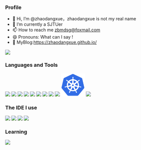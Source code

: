 ### Profile
- 👋 Hi, I’m @zhaodangxue，zhaodangxue is not my real name
- 🌱 I’m currently a SJTUer 
- 📫 How to reach me zbmdsg@foxmail.com
- 😄 Pronouns: What can I say !
- 👀 MyBlog:https://zhaodangxue.github.io/

<!---
zhaodangxue/zhaodangxue is a ✨ special ✨ repository because its `README.md` (this file) appears on your GitHub profile.
You can click the Preview link to take a look at your changes.
--->
<img src="https://github-readme-stats.vercel.app/api/top-langs/?username=zhaodangxue&layout=compact&langs_count=12&hide=makefile,tex,perl,shell" width="300" align="center"/>

### Languages and Tools

<code><img height="75" src="https://github.com/yurijserrano/Github-Profile-Readme-Logos/blob/master/programming%20languages/c%2B%2B.svg"></code>
<code><img height="75" src="https://raw.githubusercontent.com/yurijserrano/Github-Profile-Readme-Logos/df5bacba92a025537970ad7ad34a1c54e1aa6869/programming%20languages/c.svg"></code>
<code><img height="75" src="https://raw.githubusercontent.com/yurijserrano/Github-Profile-Readme-Logos/df5bacba92a025537970ad7ad34a1c54e1aa6869/programming%20languages/java.svg"></code>
<code><img height="75" src="https://raw.githubusercontent.com/yurijserrano/Github-Profile-Readme-Logos/df5bacba92a025537970ad7ad34a1c54e1aa6869/programming%20languages/python.svg"></code>
<code><img height="75" src="https://raw.githubusercontent.com/yurijserrano/Github-Profile-Readme-Logos/df5bacba92a025537970ad7ad34a1c54e1aa6869/programming%20languages/go.svg"></code>
<code><img height="75" src="https://raw.githubusercontent.com/yurijserrano/Github-Profile-Readme-Logos/master/others/git.svg"></code>
<code><img height="75" src="https://raw.githubusercontent.com/yurijserrano/Github-Profile-Readme-Logos/master/databases/mysql.svg"></code>
<code><img height="75" src="https://raw.githubusercontent.com/yurijserrano/Github-Profile-Readme-Logos/master/databases/redis.svg"></code>
<code><img height="75" src="https://raw.githubusercontent.com/yurijserrano/Github-Profile-Readme-Logos/df5bacba92a025537970ad7ad34a1c54e1aa6869/cloud/docker.svg"></code>
<code><img height="75" src="https://raw.githubusercontent.com/gilbarbara/logos/main/logos/kubernetes.svg"></code>
<code><img height="75" src="https://raw.githubusercontent.com/gilbarbara/logos/main/logos/hexo.svg"></code>

### The IDE I use

<code><img height="75" src="https://raw.githubusercontent.com/gilbarbara/logos/main/logos/visual-studio-code.svg"></code>
<code><img height="75" src="https://raw.githubusercontent.com/gilbarbara/logos/main/logos/intellij-idea.svg"></code>
<code><img height="75" src="https://raw.githubusercontent.com/gilbarbara/logos/main/logos/clion.svg"></code>
<code><img height="75" src="https://raw.githubusercontent.com/gilbarbara/logos/main/logos/datagrip.svg"></code>

### Learning

<code><img height="75" src="https://raw.githubusercontent.com/gilbarbara/logos/main/logos/pytorch.svg"></code>



